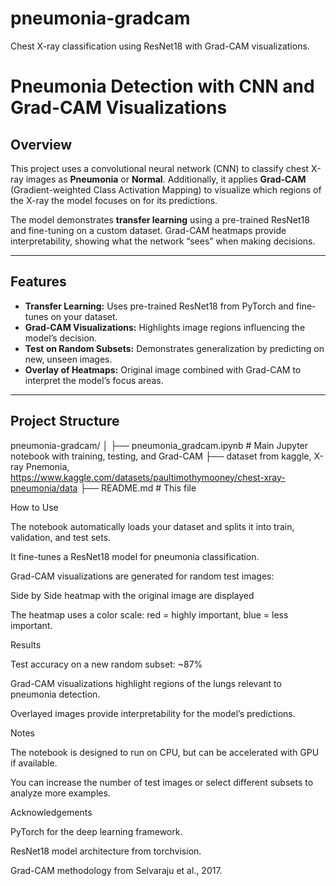 # pneumonia-gradcam
Chest X-ray classification using ResNet18 with Grad-CAM visualizations.
# Pneumonia Detection with CNN and Grad-CAM Visualizations

## Overview
This project uses a convolutional neural network (CNN) to classify chest X-ray images as **Pneumonia** or **Normal**. Additionally, it applies **Grad-CAM** (Gradient-weighted Class Activation Mapping) to visualize which regions of the X-ray the model focuses on for its predictions.

The model demonstrates **transfer learning** using a pre-trained ResNet18 and fine-tuning on a custom dataset. Grad-CAM heatmaps provide interpretability, showing what the network “sees” when making decisions.

---

## Features
- **Transfer Learning:** Uses pre-trained ResNet18 from PyTorch and fine-tunes on your dataset.
- **Grad-CAM Visualizations:** Highlights image regions influencing the model’s decision.
- **Test on Random Subsets:** Demonstrates generalization by predicting on new, unseen images.
- **Overlay of Heatmaps:** Original image combined with Grad-CAM to interpret the model’s focus areas.

---

## Project Structure
pneumonia-gradcam/
│
├── pneumonia_gradcam.ipynb # Main Jupyter notebook with training, testing, and Grad-CAM
├── dataset from kaggle, X-ray Pnemonia, https://www.kaggle.com/datasets/paultimothymooney/chest-xray-pneumonia/data
├── README.md # This file

How to Use

The notebook automatically loads your dataset and splits it into train, validation, and test sets.

It fine-tunes a ResNet18 model for pneumonia classification.

Grad-CAM visualizations are generated for random test images:

Side by Side heatmap with the original image are displayed

The heatmap uses a color scale: red = highly important, blue = less important.



Results

Test accuracy on a new random subset: ~87%

Grad-CAM visualizations highlight regions of the lungs relevant to pneumonia detection.

Overlayed images provide interpretability for the model’s predictions.


Notes

The notebook is designed to run on CPU, but can be accelerated with GPU if available.



You can increase the number of test images or select different subsets to analyze more examples.

Acknowledgements

PyTorch
 for the deep learning framework.

ResNet18 model architecture from torchvision.

Grad-CAM methodology from Selvaraju et al., 2017.
